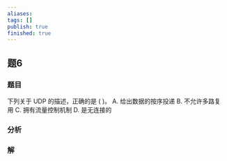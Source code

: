 ```yaml
---
aliases: 
tags: []
publish: true
finished: true
---
```

## 题6
### 题目
下列关于 UDP 的描述，正确的是 ( )。
A. 给出数据的按序投递 B. 不允许多路复用
C. 拥有流量控制机制 D. 是无连接的
### 分析

### 解
